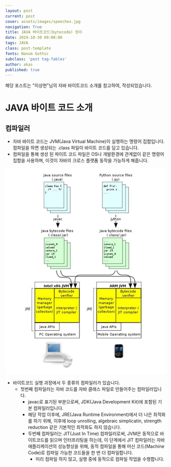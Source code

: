 ```yaml
---
layout: post
current: post
cover: assets/images/speeches.jpg
navigation: True
title: JAVA 바이트코드(bytecode) 정리
date: 2019-10-30 09:00:00
tags: JAVA
class: post-template
fonts: Nanum Gothic
subclass: 'post tag-fables'
author: akas
published: true
---
```

해당 포스트는 "이상현"님의 자바 바이트코드 소개를 참고하여, 작성되었습니다.
# JAVA 바이트 코드 소개


## 컴파일러
- 자바 바이트 코드는 JVM(Java Virtual Machine)이 실행하는 명령어 집합입니다. 컴파일을 하면 생성되는 .class 파일이 바이트 코드를 담고 있습니다.
- 컴파일을 통해 생성 된 파이트 코드 파일은 OS나 개발환경에 관계없이 같은 명령어 집합을 사용하며, 이것이 자바의 크로스 플랫폼 동작을 가능하게 해줍니다.

![JVM 구조](/assets/images/JVM3.jpg "바이트코드 실행 과정")

- 바이트코드 실행 과정에서 두 종류의 컴파일러가 있습니다.
  - 첫번째 컴파일러는 자바 코드를 자바 클래스 파일로 만들어주는 컴파일러입니다.
    - javac로 표기된 부분으로써, JDK(Java Development Kit)에 포함된 기본 컴파일러입니다.
    - 해당 작업 이후에, JRE(Java Runtime Environment)에서 더 나은 최적화를 하기 위해, 이후에 loop unrolling, algebraic simplicatin, strength reduction 같은 기본적인 최적화도 하지 않습니다.
    - 두번째 컴파일러는 JIT(Just In Time) 컴파일러로써, JVM은 동적으로 바이트코드를 읽으며 인터프리팅을 하는데, 이 단계에서 JIT 컴파일러는 자바 애플리케이션의 성능향상을 위해, 동적 컴파일을 통해 머신 코드(Machine Code)로 컴파일 가능한 코드들을 한 번 더 컴파일합니다.
      - 미리 컴파일 하지 않고, 실행 중에 동적으로 컴파일 작업을 수행합니다.
